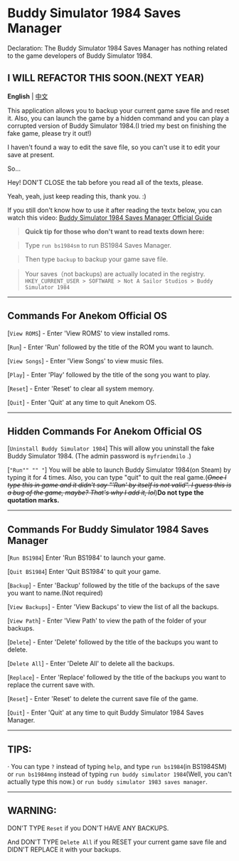 # Buddy Simulator 1984 Saves Manager

Declaration:
The Buddy Simulator 1984 Saves Manager has nothing related to the game developers of Buddy Simulator 1984.

I WILL REFACTOR THIS SOON.(NEXT YEAR)
------
**English** | [中文](https://github.com/HackerRouter/Buddy-Simulator-1984-Saves-Manager/blob/master/README_cn.md)

This application allows you to backup your current game save file and reset it. Also, you can launch the game by a hidden command and you can play a corrupted version of Buddy Simulator 1984.(I tried my best on finishing the fake game, please try it out!)

I haven't found a way to edit the save file, so you can't use it to edit your save at present.

So...

Hey! DON'T CLOSE the tab before you read all of the texts, please.

Yeah, yeah, just keep reading this, thank you. :)

If you still don't know how to use it after reading the textx below, you can watch this video: [Buddy Simulator 1984 Saves Manager Official Guide](https://www.bilibili.com/video/BV1CS4y1S7Ac)

>**Quick tip for those who don't want to read texts down here:**

>Type `run bs1984sm` to run BS1984 Saves Manager.

>Then type `backup` to backup your game save file.

>Your saves（not backups) are actually located in the registry. `HKEY_CURRENT_USER > SOFTWARE > Not A Sailor Studios > Buddy Simulator 1984`

------
Commands For Anekom Official OS
------
[`View ROMS`] - Enter 'View ROMS' to view installed roms.

[`Run`] - Enter 'Run' followed by the title of the ROM you want to launch.

[`View Songs`] - Enter 'View Songs' to view music files.

[`Play`] - Enter 'Play' followed by the title of the song you want to play.

[`Reset`] - Enter 'Reset' to clear all system memory.

[`Quit`] - Enter 'Quit' at any time to quit Anekom OS.

------
Hidden Commands For Anekom Official OS
------
[`Uninstall Buddy Simulator 1984`] This will allow you uninstall the fake Buddy Simulator 1984. (The admin password is `myfriendmilo` .)

[```"Run"" "" "```] You will be able to launch Buddy Simulator 1984(on Steam) by typing it for 4 times. Also, you can type "quit" to quit the real game.(*~~Once I type this in game and it didn't say "'Run' by itself is not valid". I guess this is a bug of the game, maybe? That's why I add it, lol~~*)**Do not type the quotation marks.**

------
Commands For Buddy Simulator 1984 Saves Manager
------

[`Run BS1984`] Enter 'Run BS1984' to launch your game.

[`Quit BS1984`] Enter 'Quit BS1984' to quit your game.

[`Backup`] - Enter 'Backup' followed by the title of the backups of the save you want to name.(Not required)

[`View Backups`] - Enter 'View Backups' to view the list of all the backups.

[`View Path`] - Enter 'View Path' to view the path of the folder of your backups.

[`Delete`] - Enter 'Delete' followed by the title of the backups you want to delete.

[`Delete All`] - Enter 'Delete All' to delete all the backups.

[`Replace`] - Enter 'Replace' followed by the title of the backups you want to replace the current save with.

[`Reset`] - Enter 'Reset' to delete the current save file of the game.

[`Quit`] - Enter 'Quit' at any time to quit Buddy Simulator 1984 Saves Manager.


------
TIPS:
------
· You can type `?` instead of typing `help`, and type `run bs1984`(in BS1984SM) or `run bs1984mng` instead of typing `run buddy simulator 1984`(Well, you can't actually type this now.) or `run buddy simulator 1983 saves manager`.

------
**WARNING:**
------
DON'T TYPE `Reset` if you DON'T HAVE ANY BACKUPS.

And DON'T TYPE `Delete All` if you RESET your current game save file and DIDN'T REPLACE it with your backups.
